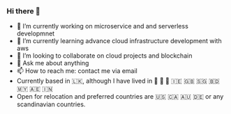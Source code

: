 ### Hi there 👋

- 🔭 I’m currently working on microservice and and serverless developmnet
- 🌱 I’m currently learning advance cloud infrastructure development with aws
- 👯 I’m looking to collaborate on cloud projects and blockchain
- 💬 Ask me about anything
- 📫 How to reach me: contact me via email
- Currently based in 🇱🇰, although I have lived in 🏴󠁧󠁢󠁥󠁮󠁧󠁿 🏴󠁧󠁢󠁷󠁬󠁳󠁿 🏴󠁧󠁢󠁳󠁣󠁴󠁿 🇮🇪 🇬🇧 🇸🇬 🇧🇩 🇲🇾 🇦🇪 🇮🇳
- Open for relocation and preferred countries are 🇺🇸 🇨🇦 🇦🇺 🇩🇪 or any scandinavian countries.
